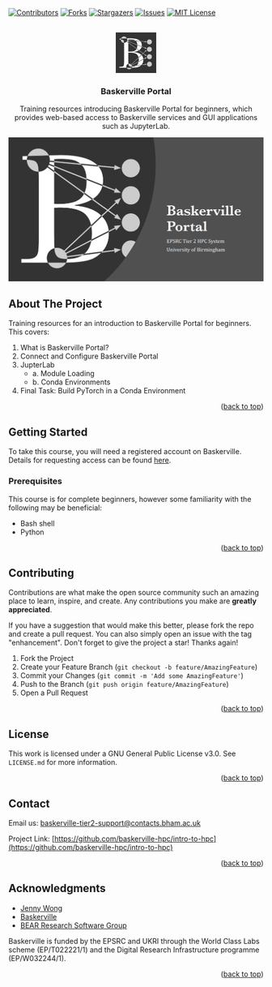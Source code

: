 <a name="readme-top"></a>

<!-- PROJECT SHIELDS -->
[![Contributors][contributors-shield]][contributors-url]
[![Forks][forks-shield]][forks-url]
[![Stargazers][stars-shield]][stars-url]
[![Issues][issues-shield]][issues-url]
[![MIT License][license-shield]][license-url]



<!-- PROJECT LOGO -->
<br />
<div align="center">
  <a href="https://github.com/baskerville-hpc/baskerville-portal">
    <img src="images/logo.png" alt="Logo" width="80" height="80">
  </a>

<h3 align="center">Baskerville Portal</h3>

  <p align="center">
    Training resources introducing Baskerville Portal for beginners, which provides web-based access to Baskerville services and GUI applications such as JupyterLab.
    <br />
  </p>
</div>



![screenshot](images/screenshot.png)

<!-- ABOUT THE PROJECT -->
## About The Project

Training resources for an introduction to Baskerville Portal for beginners. This covers:

1. What is Baskerville Portal?
2. Connect and Configure Baskerville Portal
3. JupterLab
     - a. Module Loading
     - b. Conda Environments
4. Final Task: Build PyTorch in a Conda Environment


<p align="right">(<a href="#readme-top">back to top</a>)</p>



<!-- GETTING STARTED -->
## Getting Started

To take this course, you will need a registered account on Baskerville. Details for requesting access can be found [here](https://docs.baskerville.ac.uk/request-access/).

### Prerequisites

This course is for complete beginners, however some familiarity with the following may be beneficial:

- Bash shell
- Python


<p align="right">(<a href="#readme-top">back to top</a>)</p>



<!-- CONTRIBUTING -->
## Contributing

Contributions are what make the open source community such an amazing place to learn, inspire, and create. Any contributions you make are **greatly appreciated**.

If you have a suggestion that would make this better, please fork the repo and create a pull request. You can also simply open an issue with the tag "enhancement".
Don't forget to give the project a star! Thanks again!

1. Fork the Project
2. Create your Feature Branch (`git checkout -b feature/AmazingFeature`)
3. Commit your Changes (`git commit -m 'Add some AmazingFeature'`)
4. Push to the Branch (`git push origin feature/AmazingFeature`)
5. Open a Pull Request

<p align="right">(<a href="#readme-top">back to top</a>)</p>



<!-- LICENSE -->
## License

This work is licensed under a GNU General Public License v3.0. See `LICENSE.md` for more information.

<p align="right">(<a href="#readme-top">back to top</a>)</p>



<!-- CONTACT -->
## Contact

Email us: baskerville-tier2-support@contacts.bham.ac.uk

Project Link: [https://github.com/baskerville-hpc/intro-to-hpc](https://github.com/baskerville-hpc/intro-to-hpc)

<p align="right">(<a href="#readme-top">back to top</a>)</p>



<!-- ACKNOWLEDGMENTS -->
## Acknowledgments

* [Jenny Wong](https://github.com/jnywong)
* [Baskerville](https://github.com/baskerville-hpc)
* [BEAR Research Software Group](https://github.com/bear-rsg)

Baskerville is funded by the EPSRC and UKRI through the World Class Labs scheme (EP/T022221/1) and the Digital Research Infrastructure programme (EP/W032244/1).

<p align="right">(<a href="#readme-top">back to top</a>)</p>



<!-- MARKDOWN LINKS & IMAGES -->
<!-- https://www.markdownguide.org/basic-syntax/#reference-style-links -->
[contributors-shield]: https://img.shields.io/github/contributors/baskerville-hpc/baskerville-portal.svg?style=for-the-badge
[contributors-url]: https://github.com/baskerville-hpc/baskerville-portal/graphs/contributors
[forks-shield]: https://img.shields.io/github/forks/baskerville-hpc/baskerville-portal.svg?style=for-the-badge
[forks-url]: https://github.com/baskerville-hpc/baskerville-portal/network/members
[stars-shield]: https://img.shields.io/github/stars/baskerville-hpc/baskerville-portal.svg?style=for-the-badge
[stars-url]: https://github.com/baskerville-hpc/baskerville-portal/stargazers
[issues-shield]: https://img.shields.io/github/issues/baskerville-hpc/baskerville-portal.svg?style=for-the-badge
[issues-url]: https://github.com/baskerville-hpc/baskerville-portal/issues
[license-shield]: https://img.shields.io/github/license/baskerville-hpc/baskerville-portal.svg?style=for-the-badge
[license-url]: http://creativecommons.org/licenses/by-sa/4.0/
